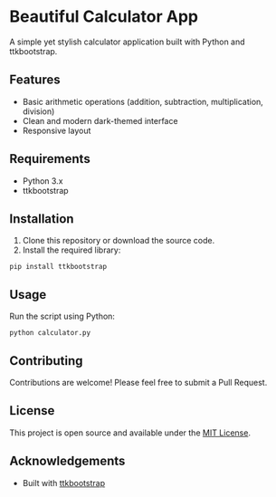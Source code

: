 # Beautiful Calculator App

A simple yet stylish calculator application built with Python and ttkbootstrap.

## Features

- Basic arithmetic operations (addition, subtraction, multiplication, division)
- Clean and modern dark-themed interface
- Responsive layout

## Requirements

- Python 3.x
- ttkbootstrap

## Installation

1. Clone this repository or download the source code.
2. Install the required library:

```
pip install ttkbootstrap
```

## Usage

Run the script using Python:

```
python calculator.py
```

## Contributing

Contributions are welcome! Please feel free to submit a Pull Request.

## License

This project is open source and available under the [MIT License](LICENSE).

## Acknowledgements

- Built with [ttkbootstrap](https://github.com/israel-dryer/ttkbootstrap)

